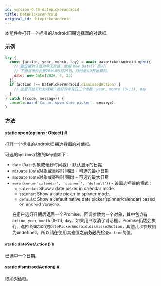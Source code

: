 ```yaml
---
id: version-0.48-datepickerandroid
title: DatePickerAndroid
original_id: datepickerandroid
---
```


本组件会打开一个标准的Android日期选择器的对话框。

### 示例
```js
try {
  const {action, year, month, day} = await DatePickerAndroid.open({
    // 要设置默认值为今天的话，使用`new Date()`即可。
    // 下面显示的会是2020年5月25日。月份是从0开始算的。
    date: new Date(2020, 4, 25)
  });
  if (action !== DatePickerAndroid.dismissedAction) {
    // 这里开始可以处理用户选好的年月日三个参数：year, month (0-11), day
  }
} catch ({code, message}) {
  console.warn('Cannot open date picker', message);
}
```

### 方法

<div class="props">
    <div class="prop"><h4 class="propTitle"><a class="anchor" name="open"></a><span
            class="propType">static </span>open<span class="propType">(options: Object)</span> <a class="hash-link"
                                                                                                  href="#open">#</a>
    </h4>
        <div><p>打开一个标准的Android日期选择器的对话框。</p>
            <p>可选的<code>options</code>对象的key值如下：
            <ul>
                <li><code>date</code> (<code>Date</code>对象或毫秒时间戳) - 默认显示的日期</li>
                <li><code>minDate</code> (<code>Date</code>对象或毫秒时间戳) - 可选的最小日期</li>
                <li><code>maxDate</code> (<code>Date</code>对象或毫秒时间戳) - 可选的最大日期</li>
                <li><code>mode</code> (<code>(enum('calendar', 'spinner', 'default')</code>) -  设置选择器的模式：
                    <ul>
                    <li><code>calendar</code>: Show a date picker in calendar mode.</li>
                    <li><code>spinner</code>: Show a date picker in spinner mode.</li>
                    <li><code>default</code>: Show a default native date picker(spinner/calendar) based on android versions.</li>
                    </ul>
                </li>
            </p>
            <p>在用户选好日期后返回一个Promise，回调参数为一个对象，其中包含有<code>action</code>, <code>year</code>,
                <code>month</code> (0-11),
                <code>day</code>。如果用户取消了对话框，Promise仍然会执行，返回的action为<code>DatePickerAndroid.dismissedAction</code>，其他几项参数则为undefined。所以请在使用其他值之前<strong>务必</strong>先检查<code>action</code>的值。</p>
    </div>
    </div>
    <div class="prop"><h4 class="propTitle"><a class="anchor" name="datesetaction"></a><span
            class="propType">static </span>dateSetAction<span class="propType">()</span> <a class="hash-link"
                                                                                            href="#datesetaction">#</a>
    </h4>
        <div><p>已选中一个日期。</p></div>
    </div>
    <div class="prop"><h4 class="propTitle"><a class="anchor" name="dismissedaction"></a><span
            class="propType">static </span>dismissedAction<span class="propType">()</span> <a class="hash-link"
                                                                                              href="#dismissedaction">#</a>
    </h4>
        <div><p>取消对话框。</p></div>
    </div>
</div>